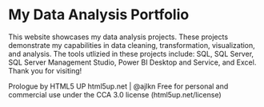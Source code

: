 # My Data Analysis Portfolio
This website showcases my data analysis projects. These projects demonstrate my capabilities in data cleaning, transformation, visualization, and analysis.
The tools utlizied in these projects include: SQL, SQL Server, SQL Server Management Studio, Power BI Desktop and Service, and Excel. Thank you for visiting!


















Prologue by HTML5 UP
html5up.net | @ajlkn
Free for personal and commercial use under the CCA 3.0 license (html5up.net/license)
